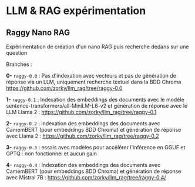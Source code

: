 # LLM & RAG expérimentation

## Raggy Nano RAG

Expérimentation de création d'un nano RAG puis recherche dedans sur une question

Branches :

**0-** `raggy-0.0` : Pas d'indexation avec vecteurs et pas de génération de réponse via un LLM, uniquement recherche textuel dans la BDD Chroma https://github.com/zorky/llm_rag/tree/raggy-0.0 

**1-** `raggy-0.1` : Indexation des embeddings des documents avec le modèle sentence-transformers/all-MiniLM-L6-v2 et génération de réponse avec le LLM Llama 2 : https://github.com/zorky/llm_rag/tree/raggy-0.1

**2-** `raggy-0.2` : Indexation des embeddings des documents avec CamemBERT (pour embeddings BDD Chroma) et génération de réponse avec Llama 2 : https://github.com/zorky/llm_rag/tree/raggy-0.2

**3-** `raggy-0.3` : essais avec modèles pour accélérer l'inférence en GGUF et GPTQ : non fonctionnel et aucun gain

**4-** `raggy-0.4` : Indexation des embeddings des documents avec CamemBERT (pour embeddings BDD Chroma) et génération de réponse avec Mistral 7B : https://github.com/zorky/llm_rag/tree/raggy-0.4/
